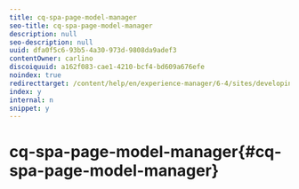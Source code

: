```yaml
---
title: cq-spa-page-model-manager
seo-title: cq-spa-page-model-manager
description: null
seo-description: null
uuid: dfa0f5c6-93b5-4a30-973d-9808da9adef3
contentOwner: carlino
discoiquuid: a162f083-cae1-4210-bcf4-bd609a676efe
noindex: true
redirecttarget: /content/help/en/experience-manager/6-4/sites/developing/using/reference-materials
index: y
internal: n
snippet: y
---
```


# cq-spa-page-model-manager{#cq-spa-page-model-manager}


